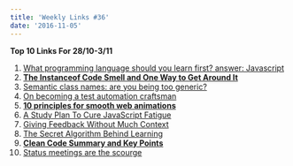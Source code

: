 ```yaml
---
title: 'Weekly Links #36'
date: '2016-11-05'
---
```


**Top 10 Links For 28/10-3/11**

1.  [What programming language should you learn first? answer: Javascript](https://medium.freecodecamp.com/what-programming-language-should-i-learn-first-%CA%87d%C4%B1%C9%B9%C9%94s%C9%90%CA%8C%C9%90%C9%BE-%C9%B9%C7%9D%CA%8Dsu%C9%90-19a33b0a467d#.yyf5cm9uf)
2.  **[The Instanceof Code Smell and One Way to Get Around It](https://dzone.com/articles/instanceof-considered-harmful)**
3.  [Semantic class names: are you being too generic?](https://medium.com/simple-human/semantic-class-names-are-you-being-too-specific-or-too-generic-4a24c9304c2c#.6tpw0fuv2)
4.  [On becoming a test automation craftsman](http://www.ontestautomation.com/on-becoming-a-test-automation-craftsman/)
5.  **[10 principles for smooth web animations](https://blog.gyrosco.pe/smooth-css-animations-7d8ffc2c1d29#.gy57r6k3n)**
6.  [A Study Plan To Cure JavaScript Fatigue](https://medium.com/@sachagreif/a-study-plan-to-cure-javascript-fatigue-8ad3a54f2eb1#.up4anx0ua)
7.  [Giving Feedback Without Much Context](http://tombartel.de//2016/11/03/feedback-without-much-context/)
8.  [The Secret Algorithm Behind Learning](https://medium.com/personal-growth/the-secret-algorithm-behind-learning-7c6f4eb702df#.bb8nw5st9)
9.  **[Clean Code Summary and Key Points](https://dzone.com/articles/clean-code-summary-and-key-points)**
10. [Status meetings are the scourge](https://m.signalvnoise.com/status-meetings-are-the-scourge-39f49267ca90#.dymu0fy5c)
